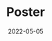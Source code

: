---
collection: talks
date: 2022-05-05
title: "Poster"
venue: "SMC 2022 - Workshop in Sequential Monte Carlo Methods"
location: "Madrid, Spain"
# paperurl: 
# slidesurl: 'http://sarapv.github.io/files/slides/mcm2025.pdf'
posterurl: 'http://sarapv.github.io/files/poster/2022_SMC_poster.pdf'
# videourl:
# abstract: 
---